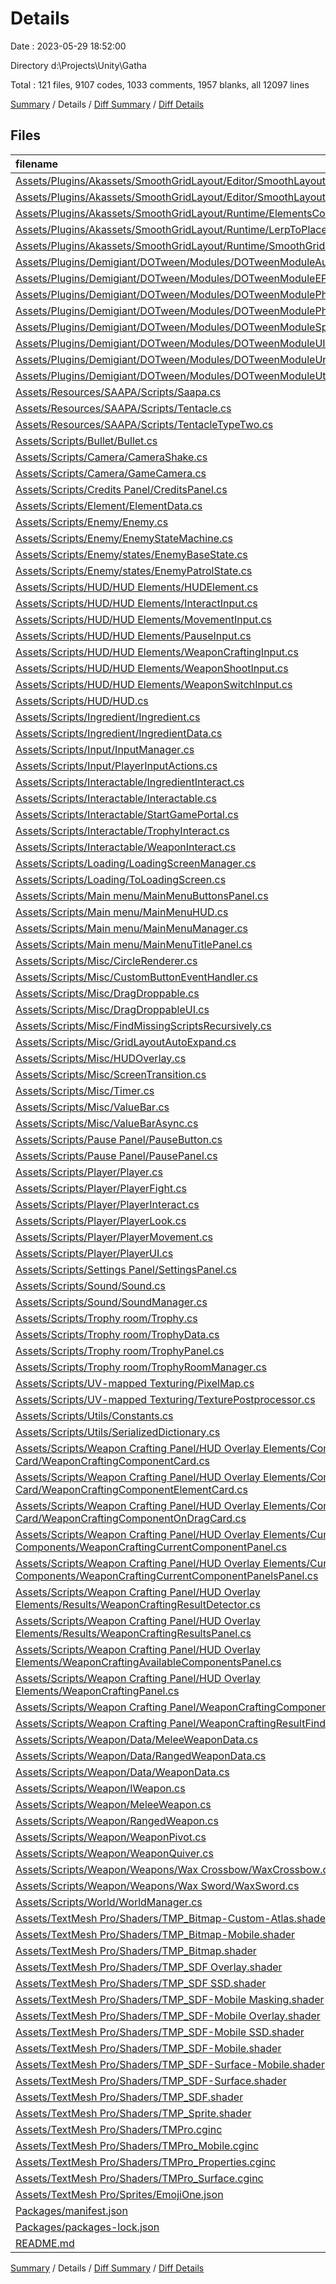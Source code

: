 # Details

Date : 2023-05-29 18:52:00

Directory d:\\Projects\\Unity\\Gatha

Total : 121 files,  9107 codes, 1033 comments, 1957 blanks, all 12097 lines

[Summary](results.md) / Details / [Diff Summary](diff.md) / [Diff Details](diff-details.md)

## Files
| filename | language | code | comment | blank | total |
| :--- | :--- | ---: | ---: | ---: | ---: |
| [Assets/Plugins/Akassets/SmoothGridLayout/Editor/SmoothLayoutEditor.cs](/Assets/Plugins/Akassets/SmoothGridLayout/Editor/SmoothLayoutEditor.cs) | C# | 154 | 0 | 17 | 171 |
| [Assets/Plugins/Akassets/SmoothGridLayout/Editor/SmoothLayoutEditorCreateMenu.cs](/Assets/Plugins/Akassets/SmoothGridLayout/Editor/SmoothLayoutEditorCreateMenu.cs) | C# | 80 | 0 | 12 | 92 |
| [Assets/Plugins/Akassets/SmoothGridLayout/Runtime/ElementsContainer.cs](/Assets/Plugins/Akassets/SmoothGridLayout/Runtime/ElementsContainer.cs) | C# | 13 | 0 | 3 | 16 |
| [Assets/Plugins/Akassets/SmoothGridLayout/Runtime/LerpToPlaceholder.cs](/Assets/Plugins/Akassets/SmoothGridLayout/Runtime/LerpToPlaceholder.cs) | C# | 21 | 0 | 4 | 25 |
| [Assets/Plugins/Akassets/SmoothGridLayout/Runtime/SmoothGridLayoutUI.cs](/Assets/Plugins/Akassets/SmoothGridLayout/Runtime/SmoothGridLayoutUI.cs) | C# | 72 | 0 | 10 | 82 |
| [Assets/Plugins/Demigiant/DOTween/Modules/DOTweenModuleAudio.cs](/Assets/Plugins/Demigiant/DOTween/Modules/DOTweenModuleAudio.cs) | C# | 98 | 80 | 25 | 203 |
| [Assets/Plugins/Demigiant/DOTween/Modules/DOTweenModuleEPOOutline.cs](/Assets/Plugins/Demigiant/DOTween/Modules/DOTweenModuleEPOOutline.cs) | C# | 109 | 18 | 20 | 147 |
| [Assets/Plugins/Demigiant/DOTween/Modules/DOTweenModulePhysics.cs](/Assets/Plugins/Demigiant/DOTween/Modules/DOTweenModulePhysics.cs) | C# | 137 | 60 | 20 | 217 |
| [Assets/Plugins/Demigiant/DOTween/Modules/DOTweenModulePhysics2D.cs](/Assets/Plugins/Demigiant/DOTween/Modules/DOTweenModulePhysics2D.cs) | C# | 125 | 51 | 18 | 194 |
| [Assets/Plugins/Demigiant/DOTween/Modules/DOTweenModuleSprite.cs](/Assets/Plugins/Demigiant/DOTween/Modules/DOTweenModuleSprite.cs) | C# | 63 | 17 | 14 | 94 |
| [Assets/Plugins/Demigiant/DOTween/Modules/DOTweenModuleUI.cs](/Assets/Plugins/Demigiant/DOTween/Modules/DOTweenModuleUI.cs) | C# | 390 | 203 | 70 | 663 |
| [Assets/Plugins/Demigiant/DOTween/Modules/DOTweenModuleUnityVersion.cs](/Assets/Plugins/Demigiant/DOTween/Modules/DOTweenModuleUnityVersion.cs) | C# | 264 | 99 | 41 | 404 |
| [Assets/Plugins/Demigiant/DOTween/Modules/DOTweenModuleUtils.cs](/Assets/Plugins/Demigiant/DOTween/Modules/DOTweenModuleUtils.cs) | C# | 123 | 27 | 18 | 168 |
| [Assets/Resources/SAAPA/Scripts/Saapa.cs](/Assets/Resources/SAAPA/Scripts/Saapa.cs) | C# | 58 | 6 | 15 | 79 |
| [Assets/Resources/SAAPA/Scripts/Tentacle.cs](/Assets/Resources/SAAPA/Scripts/Tentacle.cs) | C# | 46 | 9 | 12 | 67 |
| [Assets/Resources/SAAPA/Scripts/TentacleTypeTwo.cs](/Assets/Resources/SAAPA/Scripts/TentacleTypeTwo.cs) | C# | 103 | 11 | 25 | 139 |
| [Assets/Scripts/Bullet/Bullet.cs](/Assets/Scripts/Bullet/Bullet.cs) | C# | 21 | 6 | 11 | 38 |
| [Assets/Scripts/Camera/CameraShake.cs](/Assets/Scripts/Camera/CameraShake.cs) | C# | 26 | 4 | 12 | 42 |
| [Assets/Scripts/Camera/GameCamera.cs](/Assets/Scripts/Camera/GameCamera.cs) | C# | 23 | 0 | 9 | 32 |
| [Assets/Scripts/Credits Panel/CreditsPanel.cs](/Assets/Scripts/Credits%20Panel/CreditsPanel.cs) | C# | 24 | 3 | 10 | 37 |
| [Assets/Scripts/Element/ElementData.cs](/Assets/Scripts/Element/ElementData.cs) | C# | 9 | 0 | 3 | 12 |
| [Assets/Scripts/Enemy/Enemy.cs](/Assets/Scripts/Enemy/Enemy.cs) | C# | 10 | 0 | 5 | 15 |
| [Assets/Scripts/Enemy/EnemyStateMachine.cs](/Assets/Scripts/Enemy/EnemyStateMachine.cs) | C# | 22 | 1 | 7 | 30 |
| [Assets/Scripts/Enemy/states/EnemyBaseState.cs](/Assets/Scripts/Enemy/states/EnemyBaseState.cs) | C# | 8 | 0 | 2 | 10 |
| [Assets/Scripts/Enemy/states/EnemyPatrolState.cs](/Assets/Scripts/Enemy/states/EnemyPatrolState.cs) | C# | 12 | 2 | 6 | 20 |
| [Assets/Scripts/HUD/HUD Elements/HUDElement.cs](/Assets/Scripts/HUD/HUD%20Elements/HUDElement.cs) | C# | 10 | 0 | 4 | 14 |
| [Assets/Scripts/HUD/HUD Elements/InteractInput.cs](/Assets/Scripts/HUD/HUD%20Elements/InteractInput.cs) | C# | 40 | 2 | 13 | 55 |
| [Assets/Scripts/HUD/HUD Elements/MovementInput.cs](/Assets/Scripts/HUD/HUD%20Elements/MovementInput.cs) | C# | 26 | 0 | 8 | 34 |
| [Assets/Scripts/HUD/HUD Elements/PauseInput.cs](/Assets/Scripts/HUD/HUD%20Elements/PauseInput.cs) | C# | 26 | 0 | 7 | 33 |
| [Assets/Scripts/HUD/HUD Elements/WeaponCraftingInput.cs](/Assets/Scripts/HUD/HUD%20Elements/WeaponCraftingInput.cs) | C# | 36 | 2 | 11 | 49 |
| [Assets/Scripts/HUD/HUD Elements/WeaponShootInput.cs](/Assets/Scripts/HUD/HUD%20Elements/WeaponShootInput.cs) | C# | 43 | 13 | 17 | 73 |
| [Assets/Scripts/HUD/HUD Elements/WeaponSwitchInput.cs](/Assets/Scripts/HUD/HUD%20Elements/WeaponSwitchInput.cs) | C# | 62 | 3 | 20 | 85 |
| [Assets/Scripts/HUD/HUD.cs](/Assets/Scripts/HUD/HUD.cs) | C# | 86 | 9 | 15 | 110 |
| [Assets/Scripts/Ingredient/Ingredient.cs](/Assets/Scripts/Ingredient/Ingredient.cs) | C# | 17 | 2 | 4 | 23 |
| [Assets/Scripts/Ingredient/IngredientData.cs](/Assets/Scripts/Ingredient/IngredientData.cs) | C# | 12 | 1 | 6 | 19 |
| [Assets/Scripts/Input/InputManager.cs](/Assets/Scripts/Input/InputManager.cs) | C# | 62 | 6 | 23 | 91 |
| [Assets/Scripts/Input/PlayerInputActions.cs](/Assets/Scripts/Input/PlayerInputActions.cs) | C# | 999 | 16 | 16 | 1,031 |
| [Assets/Scripts/Interactable/IngredientInteract.cs](/Assets/Scripts/Interactable/IngredientInteract.cs) | C# | 15 | 1 | 5 | 21 |
| [Assets/Scripts/Interactable/Interactable.cs](/Assets/Scripts/Interactable/Interactable.cs) | C# | 6 | 0 | 3 | 9 |
| [Assets/Scripts/Interactable/StartGamePortal.cs](/Assets/Scripts/Interactable/StartGamePortal.cs) | C# | 13 | 1 | 5 | 19 |
| [Assets/Scripts/Interactable/TrophyInteract.cs](/Assets/Scripts/Interactable/TrophyInteract.cs) | C# | 15 | 1 | 6 | 22 |
| [Assets/Scripts/Interactable/WeaponInteract.cs](/Assets/Scripts/Interactable/WeaponInteract.cs) | C# | 21 | 3 | 9 | 33 |
| [Assets/Scripts/Loading/LoadingScreenManager.cs](/Assets/Scripts/Loading/LoadingScreenManager.cs) | C# | 20 | 0 | 9 | 29 |
| [Assets/Scripts/Loading/ToLoadingScreen.cs](/Assets/Scripts/Loading/ToLoadingScreen.cs) | C# | 14 | 0 | 6 | 20 |
| [Assets/Scripts/Main menu/MainMenuButtonsPanel.cs](/Assets/Scripts/Main%20menu/MainMenuButtonsPanel.cs) | C# | 35 | 1 | 13 | 49 |
| [Assets/Scripts/Main menu/MainMenuHUD.cs](/Assets/Scripts/Main%20menu/MainMenuHUD.cs) | C# | 40 | 5 | 9 | 54 |
| [Assets/Scripts/Main menu/MainMenuManager.cs](/Assets/Scripts/Main%20menu/MainMenuManager.cs) | C# | 23 | 0 | 10 | 33 |
| [Assets/Scripts/Main menu/MainMenuTitlePanel.cs](/Assets/Scripts/Main%20menu/MainMenuTitlePanel.cs) | C# | 26 | 0 | 7 | 33 |
| [Assets/Scripts/Misc/CircleRenderer.cs](/Assets/Scripts/Misc/CircleRenderer.cs) | C# | 30 | 1 | 9 | 40 |
| [Assets/Scripts/Misc/CustomButtonEventHandler.cs](/Assets/Scripts/Misc/CustomButtonEventHandler.cs) | C# | 37 | 1 | 12 | 50 |
| [Assets/Scripts/Misc/DragDroppable.cs](/Assets/Scripts/Misc/DragDroppable.cs) | C# | 58 | 2 | 15 | 75 |
| [Assets/Scripts/Misc/DragDroppableUI.cs](/Assets/Scripts/Misc/DragDroppableUI.cs) | C# | 64 | 3 | 18 | 85 |
| [Assets/Scripts/Misc/FindMissingScriptsRecursively.cs](/Assets/Scripts/Misc/FindMissingScriptsRecursively.cs) | C# | 107 | 3 | 18 | 128 |
| [Assets/Scripts/Misc/GridLayoutAutoExpand.cs](/Assets/Scripts/Misc/GridLayoutAutoExpand.cs) | C# | 22 | 2 | 8 | 32 |
| [Assets/Scripts/Misc/HUDOverlay.cs](/Assets/Scripts/Misc/HUDOverlay.cs) | C# | 42 | 3 | 13 | 58 |
| [Assets/Scripts/Misc/ScreenTransition.cs](/Assets/Scripts/Misc/ScreenTransition.cs) | C# | 51 | 3 | 15 | 69 |
| [Assets/Scripts/Misc/Timer.cs](/Assets/Scripts/Misc/Timer.cs) | C# | 44 | 1 | 9 | 54 |
| [Assets/Scripts/Misc/ValueBar.cs](/Assets/Scripts/Misc/ValueBar.cs) | C# | 49 | 0 | 8 | 57 |
| [Assets/Scripts/Misc/ValueBarAsync.cs](/Assets/Scripts/Misc/ValueBarAsync.cs) | C# | 33 | 0 | 4 | 37 |
| [Assets/Scripts/Pause Panel/PauseButton.cs](/Assets/Scripts/Pause%20Panel/PauseButton.cs) | C# | 32 | 3 | 10 | 45 |
| [Assets/Scripts/Pause Panel/PausePanel.cs](/Assets/Scripts/Pause%20Panel/PausePanel.cs) | C# | 37 | 9 | 16 | 62 |
| [Assets/Scripts/Player/Player.cs](/Assets/Scripts/Player/Player.cs) | C# | 16 | 0 | 3 | 19 |
| [Assets/Scripts/Player/PlayerFight.cs](/Assets/Scripts/Player/PlayerFight.cs) | C# | 109 | 35 | 43 | 187 |
| [Assets/Scripts/Player/PlayerInteract.cs](/Assets/Scripts/Player/PlayerInteract.cs) | C# | 71 | 4 | 20 | 95 |
| [Assets/Scripts/Player/PlayerLook.cs](/Assets/Scripts/Player/PlayerLook.cs) | C# | 71 | 19 | 23 | 113 |
| [Assets/Scripts/Player/PlayerMovement.cs](/Assets/Scripts/Player/PlayerMovement.cs) | C# | 46 | 4 | 12 | 62 |
| [Assets/Scripts/Player/PlayerUI.cs](/Assets/Scripts/Player/PlayerUI.cs) | C# | 13 | 3 | 7 | 23 |
| [Assets/Scripts/Settings Panel/SettingsPanel.cs](/Assets/Scripts/Settings%20Panel/SettingsPanel.cs) | C# | 45 | 4 | 16 | 65 |
| [Assets/Scripts/Sound/Sound.cs](/Assets/Scripts/Sound/Sound.cs) | C# | 13 | 0 | 5 | 18 |
| [Assets/Scripts/Sound/SoundManager.cs](/Assets/Scripts/Sound/SoundManager.cs) | C# | 59 | 4 | 16 | 79 |
| [Assets/Scripts/Trophy room/Trophy.cs](/Assets/Scripts/Trophy%20room/Trophy.cs) | C# | 24 | 5 | 8 | 37 |
| [Assets/Scripts/Trophy room/TrophyData.cs](/Assets/Scripts/Trophy%20room/TrophyData.cs) | C# | 8 | 0 | 3 | 11 |
| [Assets/Scripts/Trophy room/TrophyPanel.cs](/Assets/Scripts/Trophy%20room/TrophyPanel.cs) | C# | 39 | 0 | 11 | 50 |
| [Assets/Scripts/Trophy room/TrophyRoomManager.cs](/Assets/Scripts/Trophy%20room/TrophyRoomManager.cs) | C# | 53 | 1 | 16 | 70 |
| [Assets/Scripts/UV-mapped Texturing/PixelMap.cs](/Assets/Scripts/UV-mapped%20Texturing/PixelMap.cs) | C# | 9 | 0 | 1 | 10 |
| [Assets/Scripts/UV-mapped Texturing/TexturePostprocessor.cs](/Assets/Scripts/UV-mapped%20Texturing/TexturePostprocessor.cs) | C# | 82 | 0 | 15 | 97 |
| [Assets/Scripts/Utils/Constants.cs](/Assets/Scripts/Utils/Constants.cs) | C# | 80 | 33 | 38 | 151 |
| [Assets/Scripts/Utils/SerializedDictionary.cs](/Assets/Scripts/Utils/SerializedDictionary.cs) | C# | 38 | 0 | 8 | 46 |
| [Assets/Scripts/Weapon Crafting Panel/HUD Overlay Elements/Component Card/WeaponCraftingComponentCard.cs](/Assets/Scripts/Weapon%20Crafting%20Panel/HUD%20Overlay%20Elements/Component%20Card/WeaponCraftingComponentCard.cs) | C# | 169 | 27 | 47 | 243 |
| [Assets/Scripts/Weapon Crafting Panel/HUD Overlay Elements/Component Card/WeaponCraftingComponentElementCard.cs](/Assets/Scripts/Weapon%20Crafting%20Panel/HUD%20Overlay%20Elements/Component%20Card/WeaponCraftingComponentElementCard.cs) | C# | 14 | 4 | 5 | 23 |
| [Assets/Scripts/Weapon Crafting Panel/HUD Overlay Elements/Component Card/WeaponCraftingComponentOnDragCard.cs](/Assets/Scripts/Weapon%20Crafting%20Panel/HUD%20Overlay%20Elements/Component%20Card/WeaponCraftingComponentOnDragCard.cs) | C# | 29 | 2 | 7 | 38 |
| [Assets/Scripts/Weapon Crafting Panel/HUD Overlay Elements/Current Components/WeaponCraftingCurrentComponentPanel.cs](/Assets/Scripts/Weapon%20Crafting%20Panel/HUD%20Overlay%20Elements/Current%20Components/WeaponCraftingCurrentComponentPanel.cs) | C# | 56 | 10 | 16 | 82 |
| [Assets/Scripts/Weapon Crafting Panel/HUD Overlay Elements/Current Components/WeaponCraftingCurrentComponentPanelsPanel.cs](/Assets/Scripts/Weapon%20Crafting%20Panel/HUD%20Overlay%20Elements/Current%20Components/WeaponCraftingCurrentComponentPanelsPanel.cs) | C# | 42 | 1 | 13 | 56 |
| [Assets/Scripts/Weapon Crafting Panel/HUD Overlay Elements/Results/WeaponCraftingResultDetector.cs](/Assets/Scripts/Weapon%20Crafting%20Panel/HUD%20Overlay%20Elements/Results/WeaponCraftingResultDetector.cs) | C# | 7 | 0 | 4 | 11 |
| [Assets/Scripts/Weapon Crafting Panel/HUD Overlay Elements/Results/WeaponCraftingResultsPanel.cs](/Assets/Scripts/Weapon%20Crafting%20Panel/HUD%20Overlay%20Elements/Results/WeaponCraftingResultsPanel.cs) | C# | 80 | 18 | 26 | 124 |
| [Assets/Scripts/Weapon Crafting Panel/HUD Overlay Elements/WeaponCraftingAvailableComponentsPanel.cs](/Assets/Scripts/Weapon%20Crafting%20Panel/HUD%20Overlay%20Elements/WeaponCraftingAvailableComponentsPanel.cs) | C# | 32 | 1 | 10 | 43 |
| [Assets/Scripts/Weapon Crafting Panel/HUD Overlay Elements/WeaponCraftingPanel.cs](/Assets/Scripts/Weapon%20Crafting%20Panel/HUD%20Overlay%20Elements/WeaponCraftingPanel.cs) | C# | 138 | 23 | 45 | 206 |
| [Assets/Scripts/Weapon Crafting Panel/WeaponCraftingComponentData.cs](/Assets/Scripts/Weapon%20Crafting%20Panel/WeaponCraftingComponentData.cs) | C# | 12 | 2 | 3 | 17 |
| [Assets/Scripts/Weapon Crafting Panel/WeaponCraftingResultFinder.cs](/Assets/Scripts/Weapon%20Crafting%20Panel/WeaponCraftingResultFinder.cs) | C# | 44 | 5 | 13 | 62 |
| [Assets/Scripts/Weapon/Data/MeleeWeaponData.cs](/Assets/Scripts/Weapon/Data/MeleeWeaponData.cs) | C# | 5 | 1 | 3 | 9 |
| [Assets/Scripts/Weapon/Data/RangedWeaponData.cs](/Assets/Scripts/Weapon/Data/RangedWeaponData.cs) | C# | 11 | 0 | 5 | 16 |
| [Assets/Scripts/Weapon/Data/WeaponData.cs](/Assets/Scripts/Weapon/Data/WeaponData.cs) | C# | 22 | 0 | 7 | 29 |
| [Assets/Scripts/Weapon/IWeapon.cs](/Assets/Scripts/Weapon/IWeapon.cs) | C# | 47 | 21 | 20 | 88 |
| [Assets/Scripts/Weapon/MeleeWeapon.cs](/Assets/Scripts/Weapon/MeleeWeapon.cs) | C# | 77 | 17 | 15 | 109 |
| [Assets/Scripts/Weapon/RangedWeapon.cs](/Assets/Scripts/Weapon/RangedWeapon.cs) | C# | 117 | 11 | 22 | 150 |
| [Assets/Scripts/Weapon/WeaponPivot.cs](/Assets/Scripts/Weapon/WeaponPivot.cs) | C# | 8 | 0 | 3 | 11 |
| [Assets/Scripts/Weapon/WeaponQuiver.cs](/Assets/Scripts/Weapon/WeaponQuiver.cs) | C# | 8 | 0 | 3 | 11 |
| [Assets/Scripts/Weapon/Weapons/Wax Crossbow/WaxCrossbow.cs](/Assets/Scripts/Weapon/Weapons/Wax%20Crossbow/WaxCrossbow.cs) | C# | 3 | 0 | 2 | 5 |
| [Assets/Scripts/Weapon/Weapons/Wax Sword/WaxSword.cs](/Assets/Scripts/Weapon/Weapons/Wax%20Sword/WaxSword.cs) | C# | 3 | 0 | 2 | 5 |
| [Assets/Scripts/World/WorldManager.cs](/Assets/Scripts/World/WorldManager.cs) | C# | 62 | 2 | 22 | 86 |
| [Assets/TextMesh Pro/Shaders/TMP_Bitmap-Custom-Atlas.shader](/Assets/TextMesh%20Pro/Shaders/TMP_Bitmap-Custom-Atlas.shader) | ShaderLab | 109 | 2 | 33 | 144 |
| [Assets/TextMesh Pro/Shaders/TMP_Bitmap-Mobile.shader](/Assets/TextMesh%20Pro/Shaders/TMP_Bitmap-Mobile.shader) | ShaderLab | 112 | 3 | 31 | 146 |
| [Assets/TextMesh Pro/Shaders/TMP_Bitmap.shader](/Assets/TextMesh%20Pro/Shaders/TMP_Bitmap.shader) | ShaderLab | 109 | 2 | 33 | 144 |
| [Assets/TextMesh Pro/Shaders/TMP_SDF Overlay.shader](/Assets/TextMesh%20Pro/Shaders/TMP_SDF%20Overlay.shader) | ShaderLab | 243 | 4 | 71 | 318 |
| [Assets/TextMesh Pro/Shaders/TMP_SDF SSD.shader](/Assets/TextMesh%20Pro/Shaders/TMP_SDF%20SSD.shader) | ShaderLab | 241 | 4 | 66 | 311 |
| [Assets/TextMesh Pro/Shaders/TMP_SDF-Mobile Masking.shader](/Assets/TextMesh%20Pro/Shaders/TMP_SDF-Mobile%20Masking.shader) | ShaderLab | 188 | 10 | 50 | 248 |
| [Assets/TextMesh Pro/Shaders/TMP_SDF-Mobile Overlay.shader](/Assets/TextMesh%20Pro/Shaders/TMP_SDF-Mobile%20Overlay.shader) | ShaderLab | 183 | 8 | 50 | 241 |
| [Assets/TextMesh Pro/Shaders/TMP_SDF-Mobile SSD.shader](/Assets/TextMesh%20Pro/Shaders/TMP_SDF-Mobile%20SSD.shader) | ShaderLab | 82 | 4 | 21 | 107 |
| [Assets/TextMesh Pro/Shaders/TMP_SDF-Mobile.shader](/Assets/TextMesh%20Pro/Shaders/TMP_SDF-Mobile.shader) | ShaderLab | 183 | 8 | 50 | 241 |
| [Assets/TextMesh Pro/Shaders/TMP_SDF-Surface-Mobile.shader](/Assets/TextMesh%20Pro/Shaders/TMP_SDF-Surface-Mobile.shader) | ShaderLab | 103 | 8 | 28 | 139 |
| [Assets/TextMesh Pro/Shaders/TMP_SDF-Surface.shader](/Assets/TextMesh%20Pro/Shaders/TMP_SDF-Surface.shader) | ShaderLab | 122 | 4 | 33 | 159 |
| [Assets/TextMesh Pro/Shaders/TMP_SDF.shader](/Assets/TextMesh%20Pro/Shaders/TMP_SDF.shader) | ShaderLab | 243 | 4 | 71 | 318 |
| [Assets/TextMesh Pro/Shaders/TMP_Sprite.shader](/Assets/TextMesh%20Pro/Shaders/TMP_Sprite.shader) | ShaderLab | 97 | 0 | 20 | 117 |
| [Assets/TextMesh Pro/Shaders/TMPro.cginc](/Assets/TextMesh%20Pro/Shaders/TMPro.cginc) | ShaderLab | 63 | 2 | 20 | 85 |
| [Assets/TextMesh Pro/Shaders/TMPro_Mobile.cginc](/Assets/TextMesh%20Pro/Shaders/TMPro_Mobile.cginc) | ShaderLab | 122 | 2 | 34 | 158 |
| [Assets/TextMesh Pro/Shaders/TMPro_Properties.cginc](/Assets/TextMesh%20Pro/Shaders/TMPro_Properties.cginc) | ShaderLab | 62 | 10 | 14 | 86 |
| [Assets/TextMesh Pro/Shaders/TMPro_Surface.cginc](/Assets/TextMesh%20Pro/Shaders/TMPro_Surface.cginc) | ShaderLab | 76 | 7 | 19 | 102 |
| [Assets/TextMesh Pro/Sprites/EmojiOne.json](/Assets/TextMesh%20Pro/Sprites/EmojiOne.json) | JSON | 155 | 0 | 2 | 157 |
| [Packages/manifest.json](/Packages/manifest.json) | JSON | 48 | 0 | 1 | 49 |
| [Packages/packages-lock.json](/Packages/packages-lock.json) | JSON | 538 | 0 | 1 | 539 |
| [README.md](/README.md) | Markdown | 2 | 0 | 1 | 3 |

[Summary](results.md) / Details / [Diff Summary](diff.md) / [Diff Details](diff-details.md)